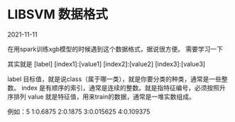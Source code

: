 # LIBSVM 数据格式

2021-11-11

在用spark训练xgb模型的时候遇到这个数据格式，据说很方便。 需要学习一下

其实就是
[label] [index1]:[value1] [index2]:[value2] [index3]:[value3]

label  目标值，就是说class（属于哪一类），就是你要分类的种类，通常是一些整数。
index 是有顺序的索引，通常是连续的整数。就是指特征编号，必须按照升序排列
value 就是特征值，用来train的数据，通常是一堆实数组成。

例如：5 1:0.6875 2:0.1875 3:0.015625 4:0.109375
